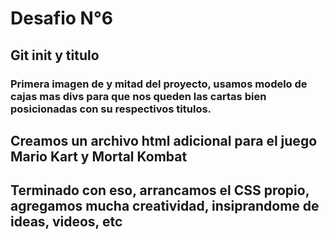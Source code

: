 # Desafio N°6

## Git init y titulo 

### Primera imagen de y mitad del proyecto, usamos modelo de cajas mas divs para que nos queden las cartas bien posicionadas con su respectivos titulos.

## Creamos un archivo html adicional para el juego Mario Kart y Mortal Kombat

## Terminado con eso, arrancamos el CSS propio, agregamos mucha creatividad, insiprandome de ideas, videos, etc 


